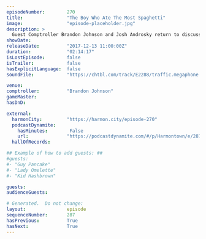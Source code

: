 ```yaml
---
episodeNumber:        270
title:                "The Boy Who Ate The Most Spaghetti"
image:                "episode-placeholder.jpg"
description: >
  Guest Comptroller Brandon Johnson and Josh Androsky return to discuss the current state of higher education with Ben Nelson from the Minerva Project. Everyone plays Balderdash while Andy Dick entertains everyone with... Featuring Dan Harmon, Brandon Jo...
showDate:             
releaseDate:          "2017-12-13 11:00:00Z"
duration:             "02:14:17"
isLostEpisode:        false
isTrailer:            false
hasExplicitLanguage:  false
soundFile:            "https://chtbl.com/track/E2288/traffic.megaphone.fm/STA7587189943.mp3"

venue:                
comptroller:          "Brandon Johnson"
gameMaster:           
hasDnD:               

external:
  harmonCity:         "https://harmon.city/episode-270"
  podcastDynamite:
    hasMinutes:        False
    url:              "https://podcastdynamite.com/#/p/Harmontown/e/287/270"
  hallOfRecords:      

## Example of how to add guests: ##
#guests:
#- "Guy Pancake"
#- "Lady Omelette"
#- "Kid Hashbrown"

guests:
audienceGuests:

# Generated.  Do not change:
layout:               episode
sequenceNumber:       287
hasPrevious:          True
hasNext:              True
---
```


<!-- The episode description will be rendered here -->
<!-- Add your content below here -->

